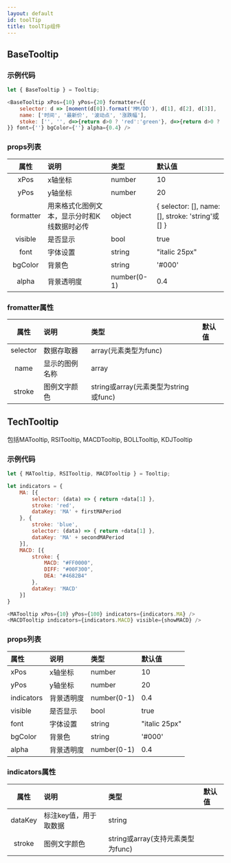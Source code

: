 ```yaml
---
layout: default
id: toolTip
title: toolTip组件
---
```


## BaseTooltip

### 示例代码

```js
let { BaseTooltip } = Tooltip;

<BaseTooltip xPos={10} yPos={20} formatter={{
	selector: d => [moment(d[0]).format('MM/DD'), d[1], d[2], d[3]],
	name: ['时间', '最新价', '波动点', '涨跌幅'],
	stoke: ['', '', d=>{return d>0 ? 'red':'green'}, d=>{return d>0 ? 'red':'green'}],
}} font={''} bgColor={''} alpha={0.4} />

```

### props列表

| 属性 | 说明 | 类型 | 默认值 |
|:--:| :-- | :-- |:-- |
| xPos | x轴坐标 | number | 10 |
| yPos | y轴坐标 | number | 20 |
| formatter | 用来格式化图例文本，显示分时和K线数据时必传 | object | { selector: [], name: [], stroke: 'string'或[] } |
| visible | 是否显示 | bool | true |
| font | 字体设置 | string | "italic 25px" | 
| bgColor | 背景色 | string | '#000'
| alpha | 背景透明度 | number(0-1) | 0.4 |

### fromatter属性

| 属性 | 说明 | 类型 | 默认值 |
|:--:| :-- | :-- |:-- |
| selector | 数据存取器 | array(元素类型为func) |  |
| name | 显示的图例名称 | array |  |
| stroke | 图例文字颜色 | string或array(元素类型为string或func) |  |

## TechTooltip 

包括MATooltip, RSITooltip, MACDTooltip, BOLLTooltip, KDJTooltip

### 示例代码

```js
let { MATooltip, RSITooltip, MACDTooltip } = Tooltip;

let indicators = {
	MA: [{
		selector: (data) => { return +data[1] },
		stroke: 'red',
		dataKey: 'MA' + firstMAPeriod
	}, {
		stroke: 'blue',
		selector: (data) => { return +data[1] },
		dataKey: 'MA' + secondMAPeriod
	}],
	MACD: [{
		stroke: {
			MACD: "#FF0000",
			DIFF: "#00F300",
			DEA: "#4682B4"
		},
		dataKey: 'MACD'
	}]
}

<MATooltip xPos={10} yPos={100} indicators={indicators.MA} />
<MACDTooltip indicators={indicators.MACD} visible={showMACD} />
```

### props列表

| 属性 | 说明 | 类型 | 默认值 |
|:--|:--|:--|:--|
| xPos | x轴坐标 | number | 10 |
| yPos | y轴坐标 | number | 20 |
| indicators | 背景透明度 | number(0-1) | 0.4 |
| visible | 是否显示 | bool | true |
| font | 字体设置 | string | "italic 25px" |
| bgColor | 背景色 | string | '#000' |
| alpha | 背景透明度 | number(0-1) | 0.4 |

### indicators属性

| 属性 | 说明 | 类型 | 默认值 |
|:--:| :-- | :-- |:-- |
| dataKey | 标注key值，用于取数据 | string | |
| stroke | 图例文字颜色 | string或array(支持元素类型为func) |  |